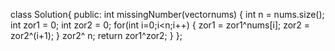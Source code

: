 
class Solution{
    public:
      int missingNumber(vector<int>nums)
      {
        int n = nums.size();
        int zor1 = 0;
        int zor2 = 0;
        for(int i=0;i<n;i++)
        {
            zor1 = zor1^nums[i];
            zor2 = zor2^(i+1);
        }
        zor2^ n;
        return zor1^zor2;
      }
}; 
